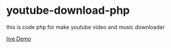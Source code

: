 # youtube-download-php
this is code php for make youtube video and music downloader

[live Demo](https://ndraeee25.000webhostapp.com/yt/)
